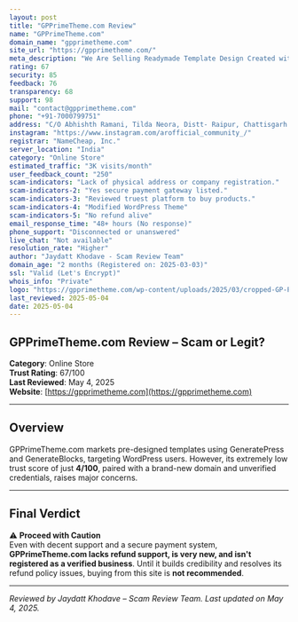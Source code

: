 ```yaml
---
layout: post
title: "GPPrimeTheme.com Review"
name: "GPPrimeTheme.com"
domain_name: "gpprimetheme.com"
site_url: "https://gpprimetheme.com/"
meta_description: "We Are Selling Readymade Template Design Created with the help of Generate Press Theme and Generate Blocks Plugin for WordPress Website."
rating: 67
security: 85
feedback: 76
transparency: 68
support: 98
mail: "contact@gpprimetheme.com"
phone: "+91-7000799751"
address: "C/O Abhishth Ramani, Tilda Neora, Distt- Raipur, Chattisgarh INDIA 493114"
instagram: "https://www.instagram.com/arofficial_community_/"
registrar: "NameCheap, Inc."
server_location: "India"
category: "Online Store"
estimated_traffic: "3K visits/month"
user_feedback_count: "250"
scam-indicators: "Lack of physical address or company registration."
scam-indicators-2: "Yes secure payment gateway listed."
scam-indicators-3: "Reviewed truest platform to buy products."
scam-indicators-4: "Modified WordPress Theme"
scam-indicators-5: "No refund alive"
email_response_time: "48+ hours (No response)"
phone_support: "Disconnected or unanswered"
live_chat: "Not available"
resolution_rate: "Higher"
author: "Jaydatt Khodave - Scam Review Team"
domain_age: "2 months (Registered on: 2025-03-03)"
ssl: "Valid (Let's Encrypt)"
whois_info: "Private"
logo: "https://gpprimetheme.com/wp-content/uploads/2025/03/cropped-GP-Prime-Theme-192x192.png"
last_reviewed: 2025-05-04
date: 2025-05-04
---
```


## GPPrimeTheme.com Review – Scam or Legit?

**Category**: Online Store  
**Trust Rating**: 67/100  
**Last Reviewed**: May 4, 2025  
**Website**: [https://gpprimetheme.com](https://gpprimetheme.com)

---

## Overview

GPPrimeTheme.com markets pre-designed templates using GeneratePress and GenerateBlocks, targeting WordPress users. However, its extremely low trust score of just **4/100**, paired with a brand-new domain and unverified credentials, raises major concerns.

---

## Final Verdict

⚠️ **Proceed with Caution**  
Even with decent support and a secure payment system, **GPPrimeTheme.com lacks refund support, is very new, and isn't registered as a verified business**. Until it builds credibility and resolves its refund policy issues, buying from this site is **not recommended**.

---

*Reviewed by Jaydatt Khodave – Scam Review Team. Last updated on May 4, 2025.*
